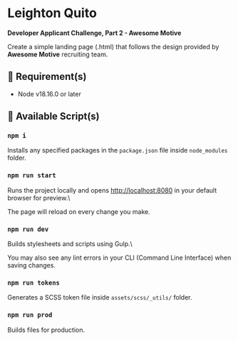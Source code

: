 # Leighton Quito

**Developer Applicant Challenge, Part 2 - Awesome Motive**

Create a simple landing page (.html) that follows the design provided by
**Awesome Motive** recruiting team.

## 📝 Requirement(s)

-   Node v18.16.0 or later

## 👾 Available Script(s)

### `npm i`

Installs any specified packages in the `package.json` file inside
`node_modules` folder.

### `npm run start`

Runs the project locally and opens [http://localhost:8080](http://localhost:8080)
in your default browser for preview.\

The page will reload on every change you make.

### `npm run dev`

Builds stylesheets and scripts using Gulp.\

You may also see any lint errors in your CLI (Command Line Interface)
when saving changes.

### `npm run tokens`

Generates a SCSS token file inside `assets/scss/_utils/` folder.

### `npm run prod`

Builds files for production.
